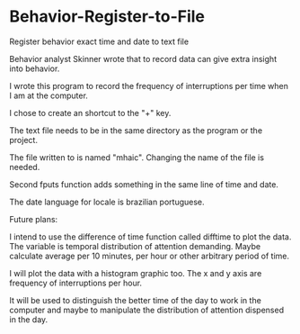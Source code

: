 # Behavior-Register-to-File

Register behavior exact time and date to text file


Behavior analyst Skinner wrote that to record data can give extra insight into behavior.

I wrote this program to record the frequency of interruptions per time when I am at the computer.

I chose to create an shortcut to the "+" key.

The text file needs to be in the same directory as the program or the project.

The file written to is named "mhaic". Changing the name of the file is needed.

Second fputs function adds something in the same line of time and date.

The date language for locale is brazilian portuguese.

Future plans:

I intend to use the difference of time function called difftime to plot the data. The variable is temporal distribution of attention demanding. Maybe calculate average per 10 minutes, per hour or other arbitrary period of time.

I will plot the data with a histogram graphic too. The x and y axis are frequency of interruptions per hour.

It will be used to distinguish the better time of the day to work in the computer and maybe to manipulate the distribution of attention dispensed in the day.
